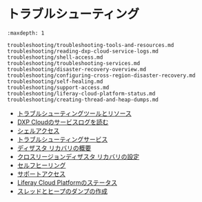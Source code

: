 # トラブルシューティング

```{toctree}
:maxdepth: 1

troubleshooting/troubleshooting-tools-and-resources.md
troubleshooting/reading-dxp-cloud-service-logs.md
troubleshooting/shell-access.md
troubleshooting/troubleshooting-services.md
troubleshooting/disaster-recovery-overview.md
troubleshooting/configuring-cross-region-disaster-recovery.md
troubleshooting/self-healing.md
troubleshooting/support-access.md
troubleshooting/liferay-cloud-platform-status.md
troubleshooting/creating-thread-and-heap-dumps.md
```

- [トラブルシューティングツールとリソース](./troubleshooting/troubleshooting-tools-and-resources.md)
- [DXP Cloudのサービスログを読む](troubleshooting/reading-dxp-cloud-service-logs.md)
- [シェルアクセス](troubleshooting/shell-access.md)
- [トラブルシューティングサービス](troubleshooting/troubleshooting-services.md)
- [ディザスタ リカバリの概要](troubleshooting/disaster-recovery-overview.md)
- [クロスリージョンディザスタ リカバリの設定](troubleshooting/configuring-cross-region-disaster-recovery.md)
- [セルフヒーリング](troubleshooting/self-healing.md)
- [サポートアクセス](troubleshooting/support-access.md)
- [Liferay Cloud Platformのステータス](troubleshooting/liferay-cloud-platform-status.md)
- [スレッドとヒープのダンプの作成](troubleshooting/creating-thread-and-heap-dumps.md)
